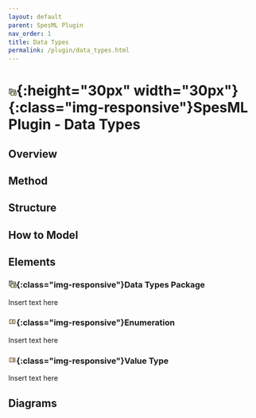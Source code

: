 ```yaml
---
layout: default
parent: SpesML Plugin
nav_order: 1
title: Data Types
permalink: /plugin/data_types.html
---
```


# ![Data Types ](/plugin/images/data_types/DataTypes.png){:height="30px" width="30px"}{:class="img-responsive"}SpesML Plugin - Data Types

## Overview

## Method

## Structure

## How to Model

## Elements
### ![Data Types](/plugin/images/data_types/DataTypes.png){:class="img-responsive"}Data Types Package
Insert text here
### ![Data Types](/plugin/images/data_types/enumeration.png){:class="img-responsive"}Enumeration
Insert text here
### ![Data Types](/plugin/images/data_types/value_type.png){:class="img-responsive"}Value Type
Insert text here

## Diagrams
